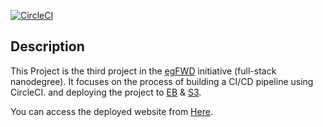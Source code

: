 [![CircleCI](https://circleci.com/gh/fwd-projects/udagram/tree/main.svg?style=shield)](https://circleci.com/gh/fwd-projects/udagram/tree/main)

## Description

This Project is the third project in the [egFWD](https://egfwd.com/) initiative (full-stack nanodegree).
It focuses on the process of building a CI/CD pipeline using CircleCI.
and deploying the project to [EB](https://aws.amazon.com/elasticbeanstalk) & [S3](https://aws.amazon.com/s3).

You can access the deployed website from [Here](http://fwd-udagram.s3-website-us-east-1.amazonaws.com).
